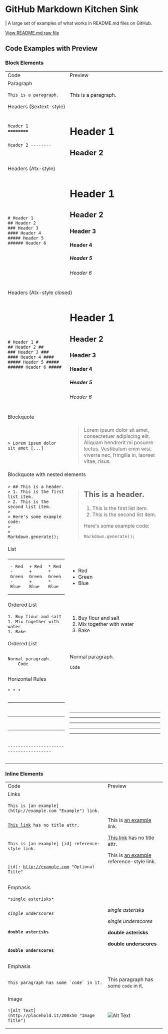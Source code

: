 # GitHub Markdown Kitchen Sink

| A large set of examples of what works in README.md files on GitHub.

[View README.md raw file](https://raw.github.com/adamschwartz/github-markdown-kitchen-sink/master/README.md)

## Code Examples with Preview

### Block Elements

<table>
  <tr><td>Code</td><td>Preview</td></tr>
  
  <!--- Paragraphs -->
  <tr>
    <td colspan="2">Paragraph</td>
  </tr>
  <tr>
    <td>
      <pre><code>This is a paragraph.</code></pre>
    </td>
    <td>This is a paragraph.</td>
  </tr>
  
  <!--- Headers -->
  <tr>
    <td colspan="2">Headers (Sextext-style)</td>
  </tr>
  <tr>
    <td>
<pre><code>Header 1
========

Header 2
--------</code></pre>
    </td>
    <td>
      <h1>Header 1</h1>
      <h2>Header 2</h2>
    </td>
  </tr>
  <tr>
    <td colspan="2">Headers (Atx-style)</td>
  </tr>
  <tr>
    <td>
<pre><code># Header 1
## Header 2
### Header 3
#### Header 4
##### Header 5
###### Header 6</code></pre>
    </td>
    <td>
      <h1>Header 1</h1>
      <h2>Header 2</h2>
      <h3>Header 3</h3>
      <h4>Header 4</h4>
      <h5>Header 5</h5>
      <h6>Header 6</h6>
    </td>
  </tr>
  <tr>
    <td colspan="2">Headers (Atx-style closed)</td>
  </tr>
  <tr>
    <td>
<pre><code># Header 1 #
## Header 2 ##
### Header 3 ###
#### Header 4 ####
##### Header 5 #####
###### Header 6 #####</code></pre>
    </td>
    <td>
      <h1>Header 1</h1>
      <h2>Header 2</h2>
      <h3>Header 3</h3>
      <h4>Header 4</h4>
      <h5>Header 5</h5>
      <h6>Header 6</h6>
    </td>
  </tr>
  
  <!--- Blockquotes -->
  <tr>
    <td colspan="2">Blockquote</td>
  </tr>
  <tr>
    <td>
      <pre><code>> Lorem ipsum dolor sit amet [...]</code></pre>
    </td>
    <td>
      <blockquote>
        Lorem ipsum dolor sit amet, consectetuer adipiscing elit.
        Aliquam hendrerit mi posuere lectus. Vestibulum enim wisi,
        viverra nec, fringilla in, laoreet vitae, risus.
      </blockquote>
    </td>
  </tr>
  <tr>
    <td colspan="2">Blockquote with nested elements</td>
  </tr>
  <tr>
    <td>
      <!--- Code exmaple -->
      <pre><code>> ## This is a header.
> 1. This is the first list item.
> 2. This is the second list item.
> 
> Here's some example code:
> 
>     Markdown.generate();</code></pre>
      <!--- End code exmaple -->
    </td>
    <td>
      <blockquote>
        <h2>This is a header.</h2>
          <ol>
            <li>This is the first list item.</li>
            <li>This is the second list item.</li>
          </ol>
          <p>Here's some example code:</p>
          <pre><code>Markdown.generate();</code></pre>
      </blockquote>
    </td>
  </tr>
  
  <!--- Lists -->
  <tr>
    <td colspan="2">List</td>
  </tr>
  <tr>
    <td>
<table><tr><td>
<pre><code>- Red
- Green
- Blue</code></pre>
</td><td>
<pre><code>+ Red
+ Green
+ Blue</code></pre>
</td><td>
<pre><code>* Red
* Green
* Blue</code></pre>
</td></tr></table>
    </td>
    <td>
      <ul>
        <li>Red</li>
        <li>Green</li>
        <li>Blue</li>
      </ul>
    </td>
  </tr>
  <tr>
    <td colspan="2">Ordered List</td>
  </tr>
  <tr>
    <td>
<pre><code>1. Buy flour and salt
1. Mix together with water
1. Bake</code></pre>
    </td>
    <td>
      <ol>
        <li>Buy flour and salt</li>
        <li>Mix together with water</li>
        <li>Bake</li>
      </ol>
    </td>
  </tr>

  <!-- Code blocks -->
  <tr>
    <td colspan="2">Ordered List</td>
  </tr>
  <tr>
    <td>
<pre><code>Normal paragraph.
    Code</code></pre>
    </td>
    <td>
      <p>Normal paragraph.</p>
      <pre><code>Code</code></pre>
    </td>
  </tr>
  
  <!-- Horizontal rules -->
  <tr>
    <td colspan="2">Horizontal Rules</td>
  </tr>
  <tr>
    <td>
<pre><code>* * *

***

*****

- - -

---------------------------------------</code></pre>
    </td>
    <td>
      <hr/>
      <hr/>
      <hr/>
      <hr/>
      <hr/>
    </td>
  </tr>
</table>

### Inline Elements

<table>
  <tr><td>Code</td><td>Preview</td></tr>
  
  <!--- Links -->
  <tr>
    <td colspan="2">Links</td>
  </tr>
  <tr>
    <td>
      <pre><code>This is [an example](http://example.com "Example") link.

[This link](http://example.com) has no title attr.

This is [an example] [id] reference-style link.

[id]: http://example.com "Optional Title"</code></pre>
    </td>
    <td>
      <p>This is <a href="http://example.com" title="Example">an example</a> link.</p>
      <p><a href="http://example.com">This link</a> has no title attr.</p>
      <p>This is <a href="http://example.com" title="Optinal Title">an example</a> reference-style link.</p>
    </td>
  </tr>
  
  <!--- Emphasis -->
  <tr>
    <td colspan="2">Emphasis</td>
  </tr>
  <tr>
    <td>
      <pre><code>*single asterisks*

_single underscores_

**double asterisks**

__double underscores__</td>
    <td>
      <p><em>single asterisks</em></p>
      <p><em>single underscores</em></p>
      <p><strong>double asterisks</strong></p>
      <p><strong>double underscores</strong></p>
    </td>
  </tr>
  
  <!--- Code -->
  <tr>
    <td colspan="2">Emphasis</td>
  </tr>
  <tr>
    <td>
      <pre><code>This paragraph has some `code` in it.</td>
    <td>
      <p>This paragraph has some <code>code</code> in it.</p>
    </td>
  </tr>
  
  <!--- Images -->
  <tr>
    <td colspan="2">Image</td>
  </tr>
  <tr>
    <td>
      <pre><code>![Alt Text](http://placehold.it/200x50 "Image Title")</td>
    <td>
      <p><img src="http://placehold.it/200x50" title="Image Title" alt="Alt Text" /></p>
    </td>
  </tr>
</table>
